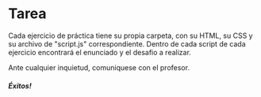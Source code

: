 # Tarea

Cada ejercicio de práctica tiene su propia carpeta, con su HTML, su CSS y su archivo de "script.js" correspondiente. Dentro de cada script de cada ejercicio encontrará el enunciado y el desafio a realizar.

Ante cualquier inquietud, comuniquese con el profesor.

##### Éxitos!
